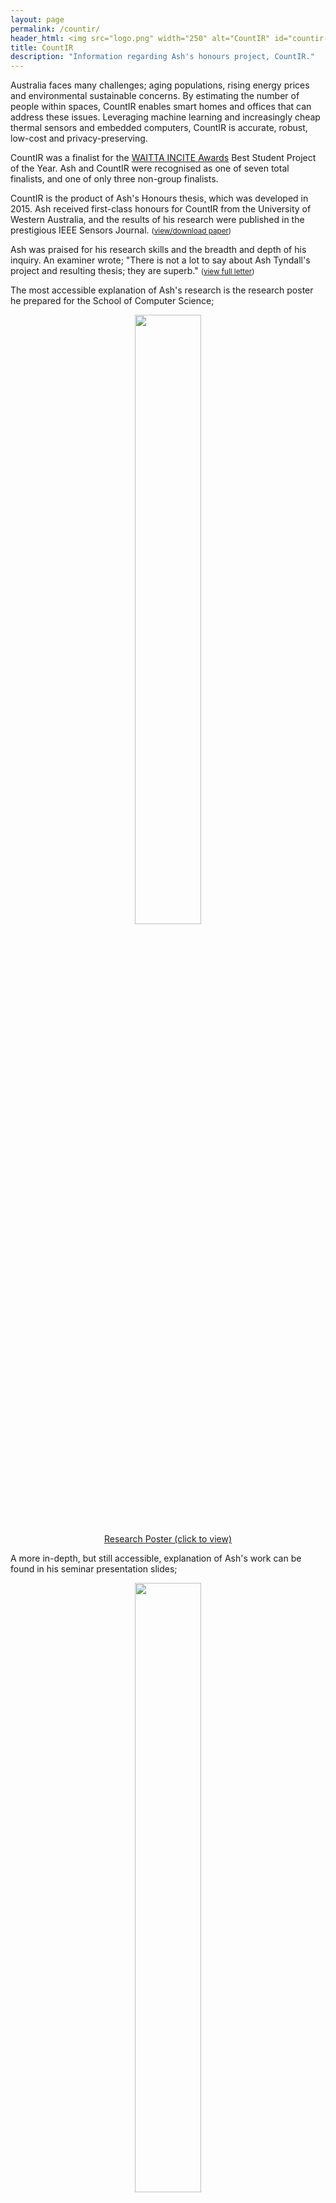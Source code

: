 ```yaml
---
layout: page
permalink: /countir/
header_html: <img src="logo.png" width="250" alt="CountIR" id="countir-logo">
title: CountIR
description: "Information regarding Ash's honours project, CountIR."
---
```


<style>
figure img {
	width: 50%;
    margin-left: auto;
    margin-right: auto;
    display: block;
}

figure {
	text-align: center;
}
</style>

Australia faces many challenges; aging populations, rising energy prices and environmental sustainable concerns. By estimating the number of people within spaces, CountIR enables smart homes and offices that can address these issues. Leveraging machine learning and increasingly cheap thermal sensors and embedded computers, CountIR is accurate, robust, low-cost and privacy-preserving.

CountIR was a finalist for the [WAITTA INCITE Awards](http://www.inciteawards.org.au/) Best Student Project of the Year. Ash and CountIR were recognised as one of seven total finalists, and one of only three non-group finalists.

CountIR is the product of Ash's Honours thesis, which was developed in 2015. Ash received first-class honours for CountIR from the University of Western Australia, and the results of his research were published in the prestigious IEEE Sensors Journal. <small>([view/download paper](/publications/JSEN.2016.2530824.html))</small>

Ash was praised for his research skills and the breadth and depth of his inquiry. An examiner wrote; "There is not a lot to say about Ash Tyndall's project and resulting thesis; they are superb."​ <small>([view full letter](MichaelWiseFeedback.pdf))</small>

The most accessible explanation of Ash's research is the research poster he prepared for the School of Computer Science;

<figure>
  <a href="poster.pdf"><img src="poster.jpg" class="blur" /></a>
  <figcaption><a href="poster.pdf">Research Poster (click to view)</a></figcaption>
</figure>

A more in-depth, but still accessible, explanation of Ash's work can be found in his seminar presentation slides;

<figure>
  <a href="presentation.pdf"><img src="presentation.jpg" class="blur" /></a>
  <figcaption><a href="presentation.pdf">Seminar Presentation Slides (click to view)</a></figcaption>
</figure>

Finally, if you want the whole story, you can read his thesis [here](/publications/thesis.html).

The thesis is published under a Creative Commons license. A copy of the source code can be found on [Github](https://github.com/atyndall/honours).

The related code is published under the GNU GPL. A copy of that can also be found on [Github](https://github.com/atyndall/tarl).
